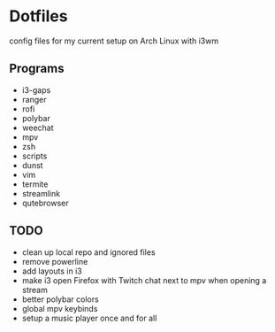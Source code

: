 # Dotfiles

config files for my current setup on Arch Linux with i3wm

## Programs

- i3-gaps
- ranger
- rofi
- polybar
- weechat
- mpv
- zsh
- scripts
- dunst
- vim
- termite
- streamlink
- qutebrowser

## TODO

- clean up local repo and ignored files
- remove powerline
- add layouts in i3
- make i3 open Firefox with Twitch chat next to mpv when opening a stream
- better polybar colors
- global mpv keybinds
- setup a music player once and for all
